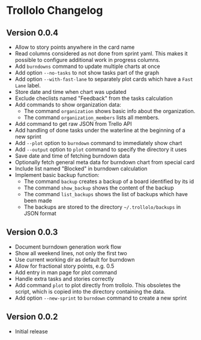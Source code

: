 # Trollolo Changelog

## Version 0.0.4

* Allow to story points anywhere in the card name
* Read columns considered as not done from sprint yaml. This makes it possible
  to configure additional work in progress columns.
* Add `burndowns` command to update multiple charts at once
* Add option `--no-tasks` to not show tasks part of the graph
* Add option `--with-fast-lane` to separately plot cards which have a
  `Fast Lane` label.
* Store date and time when chart was updated
* Exclude checlists named "Feedback" from the tasks calculation
* Add commands to show organization data:
    * The command `organization` shows basic info about the organization.
    * The command `organization_members` lists all members.
* Add command to get raw JSON from Trello API
* Add handling of done tasks under the waterline at the beginning of a new
  sprint
* Add `--plot` option to `burndown` command to immediately show chart
* Add `--output` option to `plot` command to specify the directory it uses
* Save date and time of fetching burndown data
* Optionally fetch general meta data for burndown chart from special card
* Include list named "Blocked" in burndown calculation
* Implement basic backup function:
    * The command `backup` creates a backup of a board identified by its id
    * The command `show_backup` shows the content of the backup
    * The command `list_backups` shows the list of backups which have been made
    * The backups are stored to the directory `~/.trollolo/backups` in JSON
      format

## Version 0.0.3

* Document burndown generation work flow
* Show all weekend lines, not only the first two
* Use current working dir as default for burndown
* Allow for fractional story points, e.g. 0.5
* Add entry in man page for plot command
* Handle extra tasks and stories correctly
* Add command `plot` to plot directly from trollolo. This obsoletes the script,
  which is copied into the directory containing the data.
* Add option `--new-sprint` to `burndown` command to create a new sprint

## Version 0.0.2

* Initial release
